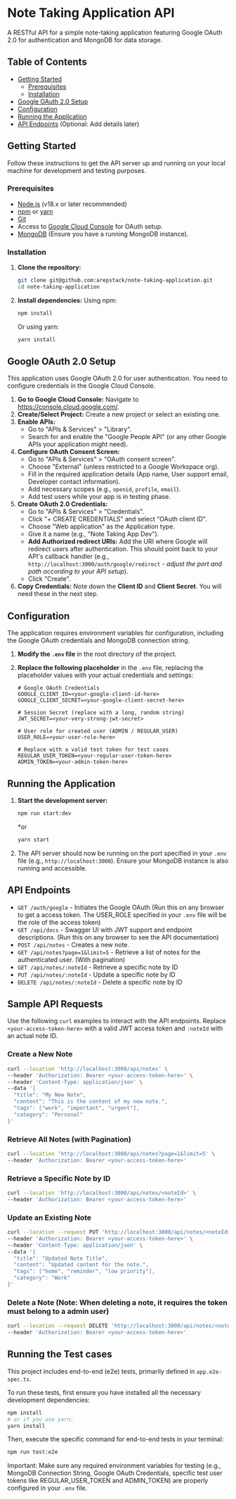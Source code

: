 # Note Taking Application API

A RESTful API for a simple note-taking application featuring Google OAuth 2.0 for authentication and MongoDB for data storage.

## Table of Contents

- [Getting Started](#getting-started)
  - [Prerequisites](#prerequisites)
  - [Installation](#installation)
- [Google OAuth 2.0 Setup](#google-oauth-20-setup)
- [Configuration](#configuration)
- [Running the Application](#running-the-application)
- [API Endpoints](#api-endpoints) (Optional: Add details later)

## Getting Started

Follow these instructions to get the API server up and running on your local machine for development and testing purposes.

### Prerequisites

- [Node.js](https://nodejs.org/) (v18.x or later recommended)
- [npm](https://www.npmjs.com/) or [yarn](https://yarnpkg.com/)
- [Git](https://git-scm.com/)
- Access to [Google Cloud Console](https://console.cloud.google.com/) for OAuth setup.
- [MongoDB](https://www.mongodb.com/) (Ensure you have a running MongoDB instance).

### Installation

1.  **Clone the repository:**
    ```bash
    git clone git@github.com:arepstack/note-taking-application.git
    cd note-taking-application
    ```
2.  **Install dependencies:**
    Using npm:
    ```bash
    npm install
    ```
    Or using yarn:
    ```bash
    yarn install
    ```

## Google OAuth 2.0 Setup

This application uses Google OAuth 2.0 for user authentication. You need to configure credentials in the Google Cloud Console.

1.  **Go to Google Cloud Console:** Navigate to <https://console.cloud.google.com/>.
2.  **Create/Select Project:** Create a new project or select an existing one.
3.  **Enable APIs:**
    *   Go to "APIs & Services" > "Library".
    *   Search for and enable the "Google People API" (or any other Google APIs your application might need).
4.  **Configure OAuth Consent Screen:**
    *   Go to "APIs & Services" > "OAuth consent screen".
    *   Choose "External" (unless restricted to a Google Workspace org).
    *   Fill in the required application details (App name, User support email, Developer contact information).
    *   Add necessary scopes (e.g., `openid`, `profile`, `email`).
    *   Add test users while your app is in testing phase.
5.  **Create OAuth 2.0 Credentials:**
    *   Go to "APIs & Services" > "Credentials".
    *   Click "+ CREATE CREDENTIALS" and select "OAuth client ID".
    *   Choose "Web application" as the Application type.
    *   Give it a name (e.g., "Note Taking App Dev").
    *   **Add Authorized redirect URIs:** Add the URI where Google will redirect users after authentication. This should point back to your API's callback handler (e.g., `http://localhost:3000/auth/google/redirect` - *adjust the port and path according to your API setup*).
    *   Click "Create".
6.  **Copy Credentials:** Note down the **Client ID** and **Client Secret**. You will need these in the next step.

## Configuration

The application requires environment variables for configuration, including the Google OAuth credentials and MongoDB connection string.

1.  **Modify the `.env` file** in the root directory of the project.
2.  **Replace the following placeholder** in the `.env` file, replacing the placeholder values with your actual credentials and settings:

    ```dotenv
    # Google OAuth Credentials
    GOOGLE_CLIENT_ID=<your-google-client-id-here>
    GOOGLE_CLIENT_SECRET=<your-google-client-secret-here>

    # Session Secret (replace with a long, random string)
    JWT_SECRET=<your-very-strong-jwt-secret>

    # User role for created user (ADMIN / REGULAR_USER)
    USER_ROLE=<your-user-role-here>

    # Replace with a valid test token for test cases
    REGULAR_USER_TOKEN=<your-regular-user-token-here>
    ADMIN_TOKEN=<your-admin-token-here>
    ```

## Running the Application

1.  **Start the development server:**
    ```bash
    npm run start:dev
    ```
    *or
    ```bash
    yarn start
    ```

2.  The API server should now be running on the port specified in your `.env` file (e.g., `http://localhost:3000`). Ensure your MongoDB instance is also running and accessible.

## API Endpoints

*   `GET /auth/google` - Initiates the Google OAuth (Run this on any browser to get a access token. The USER_ROLE specified in your `.env` file will be the role of the access token)
*   `GET /api/docs` -  Swagger UI with JWT support and endpoint descriptions. (Run this on any browser to see the API documentation)
*   `POST /api/notes` - Creates a new note.
*   `GET /api/notes?page=1&limit=5` - Retrieve a list of notes for the authenticated user. (With pagination)
*   `GET /api/notes/:noteId` - Retrieve a specific note by ID
*   `PUT /api/notes/:noteId` - Update a specific note by ID
*   `DELETE /api/notes/:noteId` - Delete a specific note by ID

## Sample API Requests

Use the following `curl` examples to interact with the API endpoints. Replace `<your-access-token-here>` with a valid JWT access token and `:noteId` with an actual note ID.

### Create a New Note
```bash
curl --location 'http://localhost:3000/api/notes' \
--header 'Authorization: Bearer <your-access-token-here>' \
--header 'Content-Type: application/json' \
--data '{
  "title": "My New Note",
  "content": "This is the content of my new note.",
  "tags": ["work", "important", "urgent"],
  "category": "Personal"
}'
```

### Retrieve All Notes (with Pagination)
```bash
curl --location 'http://localhost:3000/api/notes?page=1&limit=5' \
--header 'Authorization: Bearer <your-access-token-here>'
```

### Retrieve a Specific Note by ID
```bash
curl --location 'http://localhost:3000/api/notes/<noteId>' \
--header 'Authorization: Bearer <your-access-token-here>'
```

### Update an Existing Note
```bash
curl --location --request PUT 'http://localhost:3000/api/notes/<noteId>' \
--header 'Authorization: Bearer <your-access-token-here>' \
--header 'Content-Type: application/json' \
--data '{
  "title": "Updated Note Title",
  "content": "Updated content for the note.",
  "tags": ["home", "reminder", "low priority"],
  "category": "Work"
}'
```

### Delete a Note (Note: When deleting a note, it requires the token must belong to a admin user)
```bash
curl --location --request DELETE 'http://localhost:3000/api/notes/<noteId>' \
--header 'Authorization: Bearer <your-access-token-here>'
```

## Running the Test cases

This project includes end-to-end (e2e) tests, primarily defined in `app.e2e-spec.ts`.

To run these tests, first ensure you have installed all the necessary development dependencies:

```bash
npm install
# or if you use yarn:
yarn install
```

Then, execute the specific command for end-to-end tests in your terminal:
```bash
npm run test:e2e
```

Important: Make sure any required environment variables for testing (e.g., MongoDB Connection String, Google OAuth Credentials, specific test user tokens like REGULAR_USER_TOKEN and ADMIN_TOKEN) are properly configured in your `.env` file. 